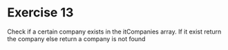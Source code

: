 # Exercise 13
Check if a certain company exists in the itCompanies array. If it exist return the company else return a company is not found